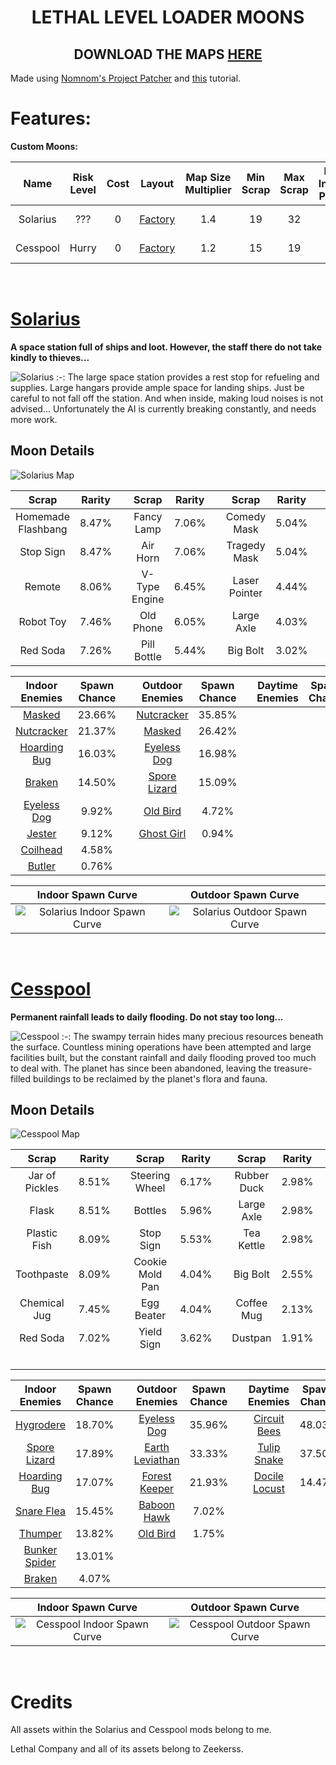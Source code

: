 <div align="center">

# LETHAL LEVEL LOADER MOONS
## DOWNLOAD THE MAPS [HERE](https://thunderstore.io/c/lethal-company/p/SpookyBuddy/)

</div>

Made using [Nomnom's Project Patcher](https://github.com/nomnomab/lc-project-patcher) and [this](https://www.youtube.com/watch?v=dnZG5464ZcE&t=1195s) tutorial.

# Features:
**Custom Moons:**

| Name | Risk Level | Cost | Layout | Map Size Multiplier | Min Scrap | Max Scrap | Max Indoor Power | Max Outdoor Power | Weathers |
|:-:|:-:|:-:|:-:|:-:|:-:|:-:|:-:|:-:|:-:|
| Solarius | ??? | 0 | [Factory](https://lethal.miraheze.org/wiki/Interiors#The_Factory) | 1.4 | 19 | 32 | 19 | 7 | Foggy, Eclipsed |
| Cesspool | Hurry | 0 | [Factory](https://lethal.miraheze.org/wiki/Interiors#The_Factory) | 1.2 | 15 | 19 | 8 | 14 | Always Flooded |

‎ 

# [Solarius](https://thunderstore.io/c/lethal-company/p/SpookyBuddy/Solarius/)
**A space station full of ships and loot. However, the staff there do not take kindly to thieves...**

![Solarius](https://raw.githubusercontent.com/Spookybuddy/LethalMods/main/Screenshots/Sol-Hangar.png)
:-:
The large space station provides a rest stop for refueling and supplies. Large hangars provide ample space for landing ships. Just be careful to not fall off the station. And when inside, making loud noises is not advised...
Unfortunately the AI is currently breaking constantly, and needs more work.
 
## Moon Details

![Solarius Map](https://raw.githubusercontent.com/Spookybuddy/LethalMods/main/Screenshots/Sol-Map.png)

<div align="center">

| Scrap | Rarity | | Scrap | Rarity | | Scrap | Rarity | | Scrap | Rarity |
|:-:|:-:|:-:|:-:|:-:|:-:|:-:|:-:|:-:|:-:|:-:|
| Homemade Flashbang | 8.47% | | Fancy Lamp | 7.06% | | Comedy Mask | 5.04% | | Toy Cube | 2.02% |
| Stop Sign | 8.47% | | Air Horn | 7.06% | | Tragedy Mask | 5.04% | | Magnifying Glass | 1.61% |
| Remote | 8.06% | | V-Type Engine | 6.45% | | Laser Pointer | 4.44% | | Metal Sheet | 1.41% |
| Robot Toy | 7.46% | | Old Phone | 6.05% | | Large Axle | 4.03% | | Cash Register | 1.01% |
| Red Soda | 7.26% | | Pill Bottle | 5.44% | | Big Bolt | 3.02% | | Gold Bar | 0.60% |

| Indoor Enemies | Spawn Chance | | Outdoor Enemies | Spawn Chance | | Daytime Enemies | Spawn Chance |
|:-:|:-:|:-:|:-:|:-:|:-:|:-:|:-:|
| [Masked](https://lethal.miraheze.org/wiki/Masks_(Enemy)) | 23.66% |‎ | [Nutcracker](https://lethal.miraheze.org/wiki/Nutcracker) | 35.85% | | | |
| [Nutcracker](https://lethal.miraheze.org/wiki/Nutcracker) | 21.37% |‎ | [Masked](https://lethal.miraheze.org/wiki/Masks_(Enemy)) | 26.42% | | | |
| [Hoarding Bug](https://lethal.miraheze.org/wiki/Hoarding_Bug) | 16.03% |‎ | [Eyeless Dog](https://lethal.miraheze.org/wiki/Eyeless_Dog) | 16.98% | | | |
| [Braken](https://lethal.miraheze.org/wiki/Bracken) | 14.50% | | [Spore Lizard](https://lethal.miraheze.org/wiki/Spore_Lizard) | 15.09% | | | |
| [Eyeless Dog](https://lethal.miraheze.org/wiki/Eyeless_Dog) | 9.92% | | [Old Bird](https://lethal.miraheze.org/wiki/Old_Bird) | 4.72% | | | |
| [Jester](https://lethal.miraheze.org/wiki/Jester) | 9.12% |‎ | [Ghost Girl](https://lethal.miraheze.org/wiki/Ghost_Girl)| 0.94% | | | |
| [Coilhead](https://lethal.miraheze.org/wiki/Coilhead) | 4.58% | | | | | | |
| [Butler](https://lethal.miraheze.org/wiki/Butler) | 0.76% |‎ | | | | | |

</div>

| Indoor Spawn Curve | Outdoor Spawn Curve |
|:-:|:-:|
|![Solarius Indoor Spawn Curve](https://raw.githubusercontent.com/Spookybuddy/LethalMods/main/Screenshots/Sol-In-Curve.png)|![Solarius Outdoor Spawn Curve](https://raw.githubusercontent.com/Spookybuddy/LethalMods/main/Screenshots/Sol-Out-Curve.png)|

‎ 

# [Cesspool](https://thunderstore.io/c/lethal-company/p/SpookyBuddy/Cesspool/)
**Permanent rainfall leads to daily flooding. Do not stay too long...**

![Cesspool](https://raw.githubusercontent.com/Spookybuddy/LethalMods/main/Screenshots/Cess-Ship.png)
:-:
The swampy terrain hides many precious resources beneath the surface. Countless mining operations have been attempted and large facilities built, but the constant rainfall and daily flooding proved too much to deal with.
The planet has since been abandoned, leaving the treasure-filled buildings to be reclaimed by the planet's flora and fauna.

## Moon Details

![Cesspool Map](https://raw.githubusercontent.com/Spookybuddy/LethalMods/main/Screenshots/Cess-Map.png)

<div align="center">

| Scrap | Rarity | | Scrap | Rarity | | Scrap | Rarity | | Scrap | Rarity |
|:-:|:-:|:-:|:-:|:-:|:-:|:-:|:-:|:-:|:-:|:-:|
| Jar of Pickles | 8.51% | | Steering Wheel | 6.17% |  | Rubber Duck | 2.98% | | Whoopie Cushion | 1.49% | 
| Flask | 8.51% |          | Bottles | 5.96% |         | Large Axle | 2.98% |  | Metal Sheet | 1.49% | 
| Plastic Fish | 8.09% |   | Stop Sign | 5.53% |       | Tea Kettle | 2.98% |  | Hairdryer | 1.06% | 
| Toothpaste | 8.09% |     | Cookie Mold Pan | 4.04% | | Big Bolt | 2.55% |    | Teeth | 1.06% | 
| Chemical Jug | 7.45% |   | Egg Beater | 4.04% |      | Coffee Mug | 2.13% |  | Easter Egg | 1.06% | 
| Red Soda | 7.02% |       | Yield Sign | 3.62% |      | Dustpan | 1.91% |     | Brass Bell | 0.85% |
|          |       |       |            |       |      |         |       |     | Gold Bar | 0.43% |

| Indoor Enemies | Spawn Chance | | Outdoor Enemies | Spawn Chance | | Daytime Enemies | Spawn Chance |
|:-:|:-:|:-:|:-:|:-:|:-:|:-:|:-:|
| [Hygrodere](https://lethal.miraheze.org/wiki/Hygrodere) | 18.70% | | [Eyeless Dog](https://lethal.miraheze.org/wiki/Eyeless_Dog) | 35.96% | | [Circuit Bees](https://lethal.miraheze.org/wiki/Circuit_Bees) | 48.03% |
| [Spore Lizard](https://lethal.miraheze.org/wiki/Spore_Lizard) | 17.89% | | [Earth Leviathan](https://lethal.miraheze.org/wiki/Earth_Leviathan) | 33.33% | | [Tulip Snake](https://lethal.miraheze.org/wiki/Tulip_Snake) | 37.50% |
| [Hoarding Bug](https://lethal.miraheze.org/wiki/Hoarding_Bug) | 17.07% | | [Forest Keeper](https://lethal.miraheze.org/wiki/Forest_Keeper) | 21.93% | | [Docile Locust](https://lethal.miraheze.org/wiki/Roaming_Locusts) | 14.47% |
| [Snare Flea](https://lethal.miraheze.org/wiki/Snare_Flea) | 15.45% | | [Baboon Hawk](https://lethal.miraheze.org/wiki/Baboon_Hawk) | 7.02% | | | |
| [Thumper](https://lethal.miraheze.org/wiki/Thumper) | 13.82% | | [Old Bird](https://lethal.miraheze.org/wiki/Old_Bird) | 1.75% | | | |
| [Bunker Spider](https://lethal.miraheze.org/wiki/Bunker_Spider)| 13.01% | | | | | | | | | |
| [Braken](https://lethal.miraheze.org/wiki/Bracken) | 4.07% | | | | | | |

</div>

| Indoor Spawn Curve | Outdoor Spawn Curve |
|:-:|:-:|
|![Cesspool Indoor Spawn Curve](https://raw.githubusercontent.com/Spookybuddy/LethalMods/main/Screenshots/Cess-In-Curve.png)|![Cesspool Outdoor Spawn Curve](https://raw.githubusercontent.com/Spookybuddy/LethalMods/main/Screenshots/Cess-Out-Curve.png)|

‎ 

# Credits
All assets within the Solarius and Cesspool mods belong to me.

Lethal Company and all of its assets belong to Zeekerss.
